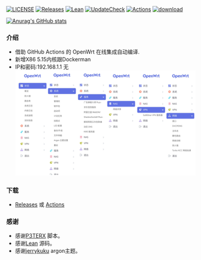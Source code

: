 [![LICENSE](https://img.shields.io/github/license/mashape/apistatus.svg?style=flat-square&label=LICENSE)](https://github.com/Jason6111/OpenWrt_Personal/blob/main/LICENSE)
[![Releases](https://img.shields.io/badge/support-X86|R4S-blue?style=flat&logo=rss)](https://github.com/Jason6111/OpenWrt_Personal/releases)
[![Lean](https://img.shields.io/badge/SourceCode-Lean-green?style=flat&logo=GitHub)](https://github.com/coolsnowwolf/lede)
[![UpdateCheck](https://img.shields.io/badge/Automatic-UpdateCheck-blueviolet?style=flat&logo=apacheflink)](https://github.com/Jason6111/OpenWrt_Personal/actions)
[![Actions](https://img.shields.io/badge/GithubAction-Actions-important?style=flat&logo=GitHubActions)](https://github.com/Jason6111/OpenWrt_Personal/actions)
[![download](https://img.shields.io/github/downloads/Jason6111/OpenWrt_Personal/total)](https://github.com/Jason6111/OpenWrt_Personal/releases)

[![Anurag's GitHub stats](https://github-readme-stats.vercel.app/api?username=Jason6111&bg_color=30,e96443,904e95&title_color=fff&text_color=fff)](https://github.com/anuraghazra/github-readme-stats)

### 介绍 

- 借助 GitHub Actions 的 OpenWrt 在线集成自动编译.
- 新增X86 5.15内核跟Dockerman
- IP和密码:192.168.1.1 无
![image](other/function.png)
  
### 下载
- [Releases](https://github.com/Jason6111/OpenWrt_Personal/releases) 或 [Actions](https://github.com/Jason6111/OpenWrt_Personal/actions)


### 感谢

- 感谢[P3TERX](https://github.com/P3TERX/Actions-OpenWrt) 脚本。  
- 感谢[Lean](https://github.com/coolsnowwolf/lede) 源码。  
- 感谢[jerrykuku](https://github.com/jerrykuku) argon主题。 
